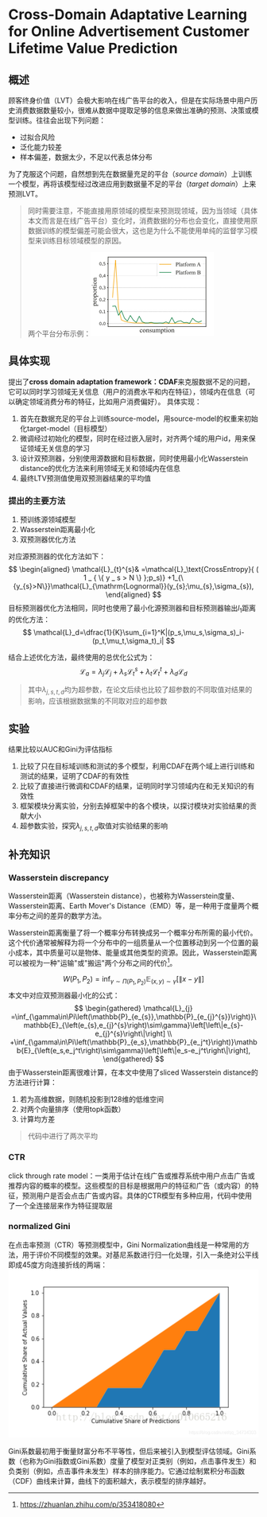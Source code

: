 # Cross-Domain Adaptative Learning for Online Advertisement Customer Lifetime Value Prediction
## 概述
顾客终身价值（LVT）会极大影响在线广告平台的收入，但是在实际场景中用户历史消费数据数量较小，很难从数据中提取足够的信息来做出准确的预测、决策或模型训练。往往会出现下列问题：
- 过拟合风险
- 泛化能力较差
- 样本偏差，数据太少，不足以代表总体分布

为了克服这个问题，自然想到先在数据量充足的平台（*source domain*）上训练一个模型，再将该模型经过改进应用到数据量不足的平台（*target domain*）上来预测LVT。
> 同时需要注意，不能直接用原领域的模型来预测现领域，因为当领域（具体本文而言是在线广告平台）变化时，消费数据的分布也会变化，直接使用原数据训练的模型偏差可能会很大，这也是为什么不能使用单纯的监督学习模型来训练目标领域模型的原因。
> 
> 两个平台分布示例：![分布差异](image-1.png)

## 具体实现
提出了**cross domain adaptation framework：CDAF**来克服数据不足的问题，它可以同时学习领域无关信息（用户的消费水平和内在特征），领域内在信息（可以确定领域消费分布的特征，比如用户消费偏好）。
具体实现：
1. 首先在数据充足的平台上训练source-model，用source-model的权重来初始化target-model（目标模型）
2. 微调经过初始化的模型，同时在经过嵌入层时，对齐两个域的用户id，用来保证领域无关信息的学习
3. 设计双预测器，分别使用源数据和目标数据，同时使用最小化Wasserstein distance的优化方法来利用领域无关和领域内在信息
4. 最终LTV预测值使用双预测器结果的平均值

### 提出的主要方法
1. 预训练源领域模型
2. Wasserstein距离最小化
3. 双预测器优化方法

对应源预测器的优化方法如下：
$$
\begin{aligned}
\mathcal{L}_{t}^{s}& =\mathcal{L}_\text{CrossEntropy}{ ( 1 _ { \{ y _ s > N \} };p_s)} +1_{\{y_{s}>N\}}\mathcal{L}_{\mathrm{Lognormal}}(y_{s};\mu_{s},\sigma_{s}),
\end{aligned}
$$ 
目标预测器优化方法相同，同时也使用了最小化源预测器和目标预测器输出$l_1$距离的优化方法：
$$
\mathcal{L}_d=\dfrac{1}{K}\sum_{i=1}^K|(p_s,\mu_s,\sigma_s)_i-(p_t,\mu_t,\sigma_t)_i|
$$

结合上述优化方法，最终使用的总优化公式为：
$$
\mathcal{L}_{a}=\lambda_{j}\mathcal{L}_{j}+\lambda_{s}\mathcal{L}_{t}^{s}+\lambda_{t}\mathcal{L}_{t}^{t}+\lambda_{d}\mathcal{L}_{d}
$$
> 其中$\lambda_{j,s,t,d}$均为超参数，在论文后续也比较了超参数的不同取值对结果的影响，应该根据数据集的不同取对应的超参数

## 实验
结果比较以AUC和Gini为评估指标
1. 比较了只在目标域训练和测试的多个模型，利用CDAF在两个域上进行训练和测试的结果，证明了CDAF的有效性
2. 比较了直接进行微调和CDAF的结果，证明同时学习领域内在和无关知识的有效性
3. 框架模块分离实验，分别去掉框架中的各个模块，以探讨模块对实验结果的贡献大小
4. 超参数实验，探究$\lambda_{j,s,t,d}$取值对实验结果的影响
## 补充知识
### Wasserstein discrepancy 
Wasserstein距离（Wasserstein distance），也被称为Wasserstein度量、Wasserstein距离、Earth Mover's Distance（EMD）等，是一种用于度量两个概率分布之间的差异的数学方法。

Wasserstein距离衡量了将一个概率分布转换成另一个概率分布所需的最小代价。这个代价通常被解释为将一个分布中的一组质量从一个位置移动到另一个位置的最小成本，其中质量可以是物体、能量或其他类型的资源。因此，Wasserstein距离可以被视为一种"运输"或"搬运"两个分布之间的代价[^1]。

$$W\left(P_{1}, P_{2}\right)=\inf _{\gamma \sim \Pi\left(P_{1}, P_{2}\right)} \mathbb{E}_{(x, y) \sim \gamma}[\|x-y\|]$$
本文中对应双预测器最小化的公式：
$$
\begin{gathered}
\mathcal{L}_{j} =\inf_{\gamma\in\Pi\left(\mathbb{P}_{e_{s}},\mathbb{P}_{e_{j}^{s}}\right)}\mathbb{E}_{\left(e_{s},e_{j}^{s}\right)\sim\gamma}\left[\left\|e_{s}-e_{j}^{s}\right\|\right] \\
+\inf_{\gamma\in\Pi\left(\mathbb{P}_{e_s},\mathbb{P}_{e_j^t}\right)}\mathbb{E}_{\left(e_s,e_j^t\right)\sim\gamma}\left[\left\|e_s-e_j^t\right\|\right], 
\end{gathered}
$$
由于Wasserstein距离很难计算，在本文中使用了sliced Wasserstein distance的方法进行计算：
1. 若为高维数据，则随机投影到128维的低维空间
2. 对两个向量排序（使用topk函数）
3. 计算均方差
> 代码中进行了两次平均

### CTR
click through rate model：一类用于估计在线广告或推荐系统中用户点击广告或推荐内容的概率的模型。这些模型的目标是根据用户的特征和广告（或内容）的特征，预测用户是否会点击广告或内容。具体的CTR模型有多种应用，代码中使用了一个全连接层来作为特征提取层

### normalized Gini
在点击率预测（CTR）等预测模型中，Gini Normalization曲线是一种常用的方法，用于评价不同模型的效果。对基尼系数进行归一化处理，引入一条绝对公平线即成45度方向连接折线的两端：
![normalized gini](image-2.png)

 Gini系数最初用于衡量财富分布不平等性，但后来被引入到模型评估领域。Gini系数（也称为Gini指数或Gini系数）度量了模型对正类别（例如，点击事件发生）和负类别（例如，点击事件未发生）样本的排序能力。它通过绘制累积分布函数（CDF）曲线来计算，曲线下的面积越大，表示模型的排序越好。

[^1]:https://zhuanlan.zhihu.com/p/353418080